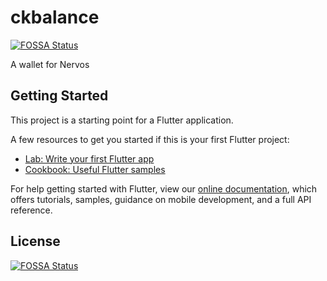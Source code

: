 # ckbalance
[![FOSSA Status](https://app.fossa.io/api/projects/git%2Bgithub.com%2FCKBalance%2Fckbalance.svg?type=shield)](https://app.fossa.io/projects/git%2Bgithub.com%2FCKBalance%2Fckbalance?ref=badge_shield)


A wallet for Nervos

## Getting Started

This project is a starting point for a Flutter application.

A few resources to get you started if this is your first Flutter project:

- [Lab: Write your first Flutter app](https://flutter.io/docs/get-started/codelab)
- [Cookbook: Useful Flutter samples](https://flutter.io/docs/cookbook)

For help getting started with Flutter, view our 
[online documentation](https://flutter.io/docs), which offers tutorials, 
samples, guidance on mobile development, and a full API reference.


## License
[![FOSSA Status](https://app.fossa.com/api/projects/git%2Bgithub.com%2FOrangeWallet%2Forange-wallet.svg?type=large)](https://app.fossa.com/projects/git%2Bgithub.com%2FOrangeWallet%2Forange-wallet?ref=badge_large)
